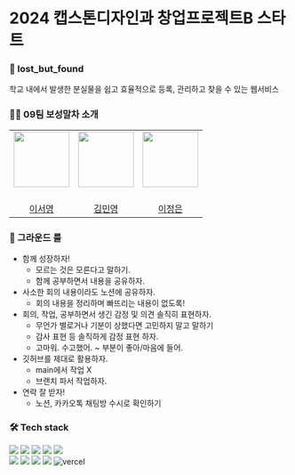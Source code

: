 # 2024 캡스톤디자인과 창업프로젝트B 스타트

### 🧐 lost_but_found
학교 내에서 발생한 분실물을 쉽고 효율적으로 등록, 관리하고 찾을 수 있는 웹서비스

### 👩‍💻 09팀 보성말차 소개

<table>
  <tr>    
    <td align="center"><a href="https://github.com/seoyoung-e"><img src="https://search.pstatic.net/common/?src=http%3A%2F%2Fblogfiles.naver.net%2FMjAyMzAzMTlfMTU4%2FMDAxNjc5MjM2NTgyMzgy.DRvDJsTPJWlLHp29HfVeXTy6a0b4EL_SxCKZqIy4Q_Eg.LElTjPzKayf7XcyYKaC_-_Z0NwDX-ZxlqRb5fY2iH_Mg.PNG.ranhee04%2FPicsart%25A3%25DF23%25A3%25AD03%25A3%25AD19%25A3%25DF16%25A3%25AD55%25A3%25AD25%25A3%25AD410.png&type=sc960_832" width="100px;" alt=""/><br /><sub></sub></a><br /></td>
        <td align="center"><a href="https://github.com/Rose-my"><img src="https://i.pinimg.com/474x/57/d0/d5/57d0d5ab30d7b9bab035bf5048f23a80.jpg" width="100px;" alt=""/><br /><sub></sub></a><br /></td>
    <td align="center"><a href="https://github.com/LeeJE12"><img src="https://github.com/2024EwhaGraduationProject/Start/assets/144866681/2ed3e653-347d-43f9-84a7-30ba2f1f9309" width="100px;" alt=""/><br /><sub></sub></a><br /></td> 
  </tr><tr>
    <td align="center"><a href="https://github.com/seoyoung-e">이서영</a></td>
    <td align="center"><a href="https://github.com/Rose-my">김민영</a></td>
    <td align="center"><a href="https://github.com/LeeJE12">이정은</a></td>
  </tr>
</table>

### 📢 그라운드 룰

- 함께 성장하자!
  - 모르는 것은 모른다고 말하기.
  - 함께 공부하면서 내용을 공유하자.
- 사소한 회의 내용이라도 노션에 공유하자.
  - 회의 내용을 정리하며 빠뜨리는 내용이 없도록!
- 회의, 작업, 공부하면서 생긴 감정 및 의견 솔직히 표현하자.
  - 무언가 별로거나 기분이 상했다면 고민하지 말고 말하기
  - 감사 표현 등 솔직하게 감정 표현 하자.
  - 고마워. 수고했어. ~ 부분이 좋아/마음에 들어.
- 깃허브를 제대로 활용하자.
  - main에서 작업 X
  - 브랜치 파서 작업하자.
- 연락 잘 받자!
  - 노션, 카카오톡 채팅방 수시로 확인하기

### 🛠 Tech stack

![](https://img.shields.io/badge/react-61DAFB.svg?style=for-the-badge&logo=react&logoColor=white) <img src="https://img.shields.io/badge/reactquery-FF4154?style=for-the-badge&logo=reactquery&logoColor=white">
<img src="https://img.shields.io/badge/typescript-3178C6?style=for-the-badge&logo=typescript&logoColor=white"> <img src="https://img.shields.io/badge/yarn-2C8EBB?style=for-the-badge&logo=yarn&logoColor=white">
<img src="https://img.shields.io/badge/styledcomponents-DB7093?style=for-the-badge&logo=styledcomponents&logoColor=white"><br> <img src="https://img.shields.io/badge/prettier-F7B93E?style=for-the-badge&logo=prettier&logoColor=white">
<img src="https://img.shields.io/badge/eslint-4B32C3?style=for-the-badge&logo=eslint&logoColor=white"> <img src="https://img.shields.io/badge/stylelint-263238?style=for-the-badge&logo=stylelint&logoColor=white"> <img src="https://img.shields.io/badge/github-181717.svg?style=for-the-badge&logo=github&logoColor=white">
<img  alt="vercel" src="https://img.shields.io/badge/vercel-000000?style=for-the-badge&logo=vercel&logoColor=white">
